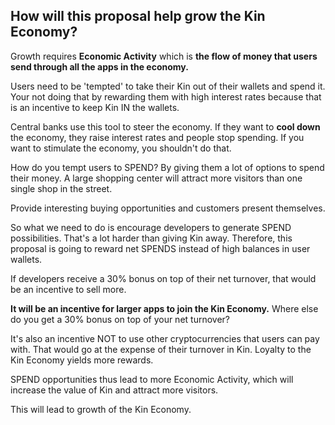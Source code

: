 ## How will this proposal help grow the Kin Economy?

Growth requires **Economic Activity** which is **the flow of money that users send through all the apps in the economy.**

Users need to be 'tempted' to take their Kin out of their wallets and spend it. Your not doing that by rewarding them with high interest rates because that is an incentive to keep Kin IN the wallets.

Central banks use this tool to steer the economy.
If they want to **cool down** the economy, they raise interest rates and people stop spending. If you want to stimulate the economy, you shouldn't do that.

How do you tempt users to SPEND? By giving them a lot of options to spend their money. A large shopping center will attract more visitors than one single shop in the street.

Provide interesting buying opportunities and customers present themselves.

So what we need to do is encourage developers to generate SPEND possibilities. That's a lot harder than giving Kin away. Therefore, this proposal is going to reward net SPENDS instead of high balances in user wallets.

If developers receive a 30% bonus on top of their net turnover, that would be an incentive to sell more.

**It will be an incentive for larger apps to join the Kin Economy.** Where else do you get a 30% bonus on top of your net turnover?

It's also an incentive NOT to use other cryptocurrencies that users can pay with. That would go at the expense of their turnover in Kin. Loyalty to the Kin Economy yields more rewards.

SPEND opportunities thus lead to more Economic Activity, which will increase the value of Kin and attract more visitors.

This will lead to growth of the Kin Economy.
